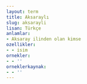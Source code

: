 ```yaml
---
layout: term
title: Aksaraylı
slug: aksarayli
lisan: Türkçe
anlamlar:
- Aksaray ilinden olan kimse
ozellikler:
- - isim
ornekler:
- - ''
orneklerkaynak:
- - ''
---
```

